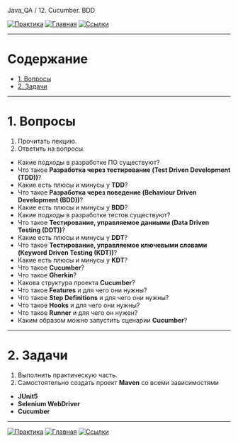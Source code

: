 Java_QA / 12. Cucumber. BDD

[![Практика](https://img.shields.io/badge/-Практика-aaffaa)](2.%20Практика.md)
[![Главная](https://img.shields.io/badge/-Главная-aaccee)](README.md)
[![Ссылки](https://img.shields.io/badge/-Ссылки-ffee99)](4.%20Ссылки.md)

***

# Содержание

* [1. Вопросы](#1-вопросы)
* [2. Задачи](#2-задачи)

***

# 1. Вопросы

1. Прочитать лекцию.
2. Ответить на вопросы.

* Какие подходы в разработке ПО существуют?
* Что такое **Разработка через тестирование (Test Driven Development (TDD))**?
* Какие есть плюсы и минусы у **TDD**?
* Что такое **Разработка через поведение (Behaviour Driven Development (BDD))**?
* Какие есть плюсы и минусы у **BDD**?
* Какие подходы в разработке тестов существуют?
* Что такое **Тестирование, управляемое данными (Data Driven Testing (DDT))**?
* Какие есть плюсы и минусы у **DDT**?
* Что такое **Тестирование, управляемое ключевыми словами (Keyword Driven Testing (KDT))**?
* Какие есть плюсы и минусы у **KDT**?
* Что такое **Cucumber**?
* Что такое **Gherkin**?
* Какова структура проекта **Cucumber**?
* Что такое **Features** и для чего они нужны?
* Что такое **Step Definitions** и для чего они нужны?
* Что такое **Hooks** и для чего они нужны?
* Что такое **Runner** и для чего он нужен?
* Каким образом можно запустить сценарии **Cucumber**?

***

# 2. Задачи

1. Выполнить практическую часть.
2. Самостоятельно создать проект **Maven** со всеми зависимостями 

* **JUnit5**
* **Selenium WebDriver**
* **Cucumber**

***

[![Практика](https://img.shields.io/badge/-Практика-aaffaa)](2.%20Практика.md)
[![Главная](https://img.shields.io/badge/-Главная-aaccee)](README.md)
[![Ссылки](https://img.shields.io/badge/-Ссылки-ffee99)](4.%20Ссылки.md)
